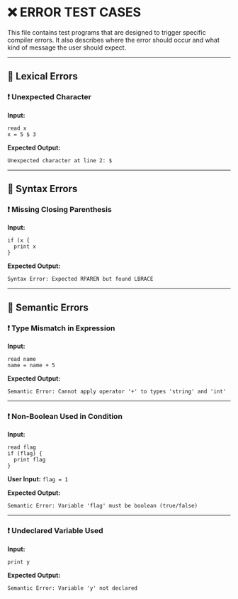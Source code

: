 # ❌ ERROR TEST CASES

This file contains test programs that are designed to trigger specific compiler errors. It also describes where the error should occur and what kind of message the user should expect.

---

## 📕 Lexical Errors

### ❗ Unexpected Character

**Input:**
```text
read x
x = 5 $ 3
```

**Expected Output:**
```
Unexpected character at line 2: $
```

---

## 📗 Syntax Errors

### ❗ Missing Closing Parenthesis

**Input:**
```text
if (x {
  print x
}
```

**Expected Output:**
```
Syntax Error: Expected RPAREN but found LBRACE
```

---

## 📘 Semantic Errors

### ❗ Type Mismatch in Expression

**Input:**
```text
read name
name = name + 5
```

**Expected Output:**
```
Semantic Error: Cannot apply operator '+' to types 'string' and 'int'
```

---

### ❗ Non-Boolean Used in Condition

**Input:**
```text
read flag
if (flag) {
  print flag
}
```

**User Input:** `flag = 1`

**Expected Output:**
```
Semantic Error: Variable 'flag' must be boolean (true/false)
```

---

### ❗ Undeclared Variable Used

**Input:**
```text
print y
```

**Expected Output:**
```
Semantic Error: Variable 'y' not declared
```